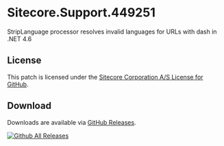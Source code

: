 # Sitecore.Support.449251
StripLanguage processor resolves invalid languages for URLs with dash in .NET 4.6

## License  
This patch is licensed under the [Sitecore Corporation A/S License for GitHub](https://github.com/sitecoresupport/Sitecore.Support.449251/blob/master/LICENSE).  

## Download  
Downloads are available via [GitHub Releases](https://github.com/sitecoresupport/Sitecore.Support.449251/releases).  

[![Github All Releases](https://img.shields.io/github/downloads/SitecoreSupport/Sitecore.Support.449251/total.svg)](https://github.com/SitecoreSupport/Sitecore.Support.449251/releases)
